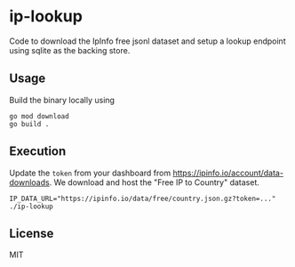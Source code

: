 # ip-lookup

Code to download the IpInfo free jsonl dataset and setup a lookup endpoint using sqlite as the backing store.

## Usage

Build the binary locally using

```
go mod download
go build .
```

## Execution

Update the `token` from your dashboard from https://ipinfo.io/account/data-downloads. We download and
host the "Free IP to Country" dataset.

```
IP_DATA_URL="https://ipinfo.io/data/free/country.json.gz?token=..." ./ip-lookup
```

## License
MIT
